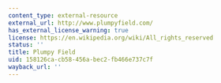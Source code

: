 ```yaml
---
content_type: external-resource
external_url: http://www.plumpyfield.com/
has_external_license_warning: true
license: https://en.wikipedia.org/wiki/All_rights_reserved
status: ''
title: Plumpy Field
uid: 158126ca-cb58-456a-bec2-fb466e737c7f
wayback_url: ''
---
```

